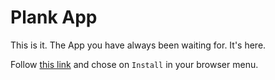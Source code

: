 # Plank App

This is it. The App you have always been waiting for. It's here.

Follow [this link](https://cwassert.github.io/plank/index.html) and chose on `Install` in your browser menu.
